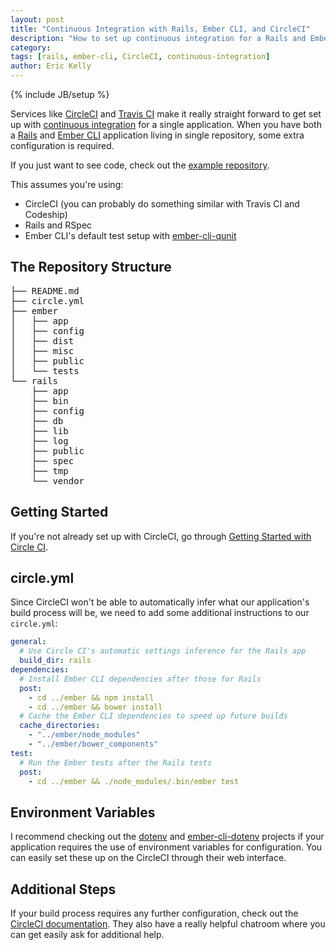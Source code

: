 ```yaml
---
layout: post
title: "Continuous Integration with Rails, Ember CLI, and CircleCI"
description: "How to set up continuous integration for a Rails and Ember CLI application."
category:
tags: [rails, ember-cli, CircleCI, continuous-integration]
author: Eric Kelly
---
```

{% include JB/setup %}

Services like [CircleCI][circle] and [Travis CI][travis] make it really
straight forward to get set up with [continuous
integration][continuous-integration] for a single application. When you have
both a [Rails][rails] and [Ember CLI][ember-cli] application living in single
repository, some extra configuration is required.

If you just want to see code, check out the [example repository][example-repo].

This assumes you're using:

- CircleCI (you can probably do something similar with Travis CI and Codeship)
- Rails and RSpec
- Ember CLI's default test setup with [ember-cli-qunit][ember-cli-qunit]

## The Repository Structure

<pre>
├── README.md
├── circle.yml
├── ember
│   ├── app
│   ├── config
│   ├── dist
│   ├── misc
│   ├── public
│   └── tests
└── rails
    ├── app
    ├── bin
    ├── config
    ├── db
    ├── lib
    ├── log
    ├── public
    ├── spec
    ├── tmp
    └── vendor
</pre>

## Getting Started

If you're not already set up with CircleCI, go through [Getting Started with
Circle CI][getting-started-with-circle-ci].

## circle.yml

Since CircleCI won't be able to automatically infer what our application's build
process will be, we need to add some additional instructions to our
`circle.yml`:

```yaml
general:
  # Use Circle CI's automatic settings inference for the Rails app
  build_dir: rails
dependencies:
  # Install Ember CLI dependencies after those for Rails
  post:
    - cd ../ember && npm install
    - cd ../ember && bower install
  # Cache the Ember CLI dependencies to speed up future builds
  cache_directories:
    - "../ember/node_modules"
    - "../ember/bower_components"
test:
  # Run the Ember tests after the Rails tests
  post:
    - cd ../ember && ./node_modules/.bin/ember test
```

## Environment Variables

I recommend checking out the [dotenv][dotenv] and
[ember-cli-dotenv][ember-cli-dotenv] projects if your application requires the
use of environment variables for configuration. You can easily set these up on
the CircleCI through their web interface.

## Additional Steps

If your build process requires any further configuration, check out the
[CircleCI documentation][circle-ci-docs]. They also have a really helpful
chatroom where you can get easily ask for additional help.

[circle-ci-docs]: https://circleci.com/docs "Circle CI Documentation"
[circle]: https://circleci.com/ "CircleCI"
[continuous-integration]: http://en.wikipedia.org/wiki/Continuous_integration "Continuous Integration"
[dotenv]: https://github.com/bkeepers/dotenv "dotenv"
[ember-cli-dotenv]: https://github.com/fivetanley/ember-cli-dotenv "Ember CLI dotenv"
[ember-cli-qunit]: https://github.com/ember-cli/ember-cli-qunit "Ember CLI QUnit"
[ember-cli]: https://github.com/ember-cli/ember-cli "Ember CLI"
[example-repo]: https://github.com/greenfieldhq/ember-cli-rails-continuous-integration-example "Example Repository"
[getting-started-with-circle-ci]: https://circleci.com/docs/getting-started "Getting Started with Circle CI"
[rails]: http://rubyonrails.org/ "Ruby on Rails"
[travis]: https://travis-ci.org/ "Travis CI"
